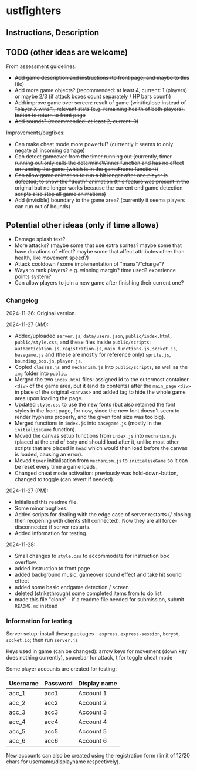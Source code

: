 # ustfighters

## Instructions, Description

## TODO (other ideas are welcome)

From assessment guidelines:
- ~~Add game description and instructions (to front page, and maybe to this file)~~
- Add more game objects? (recommended: at least 4, current: 1 (players) or maybe 2/3 (if attack boxes count separately / HP bars count))
- ~~Add/improve game over screen: result of game (win/tie/lose instead of "player X wins"), relevant stats (e.g. remaining health of both players), button to return to front page~~
- ~~Add sounds? (recommended: at least 2, current: 0)~~

Improvements/bugfixes:
- Can make cheat mode more powerful? (currently it seems to only negate all incoming damage)
- ~~Can detect gameover from the timer running out (currently, timer running out only calls the determineWinner function and has no effect on running the game (which is in the gameFrame function))~~
- ~~Can allow game animation to run a bit longer after one player is defeated, to show the "death" animation (this feature was present in the original but no longer works because the current end game detection scripts also stop all game animations)~~
- Add (invisible) boundary to the game area? (currently it seems players can run out of bounds)

## Potential other ideas (only if time allows)
- Damage splash text?
- More attacks? (maybe some that use extra sprites? maybe some that have durations of effect? maybe some that affect attributes other than health, like movement speed?)
- Attack cooldown / some implementation of "mana"/"charge"?
- Ways to rank players? e.g. winning margin? time used? experience points system?
- Can allow players to join a new game after finishing their current one?

##
### Changelog

2024-11-26: Original version.

2024-11-27 (AM):
- Added/uploaded `server.js`, `data/users.json`, `public/index.html`, `public/style.css`, and these files inside `public/scripts`: `authentication.js`, `registration.js`, `main_functions.js`, `socket.js`, `basegame.js` and (these are mostly for reference only) `sprite.js`, `bounding_box.js`, `player.js`.
- Copied `classes.js` and `mechanism.js` into `public/scripts`, as well as the `img` folder into `public`.
- Merged the two `index.html` files: assigned id to the outermost container `<div>` of the game area, put it (and its contents) after the `main_page` `<div>` in place of the original `<canvas>` and added tag to hide the whole game area upon loading the page.
- Updated `style.css` to use the new fonts (but also retained the font styles in the front page, for now, since the new font doesn't seem to render hyphens properly, and the given font size was too big).
- Merged functions in `index.js` into `basegame.js` (mostly in the `initialiseGame` function).
- Moved the canvas setup functions from `index.js` into `mechanism.js` (placed at the end of `body` and should load after it, unlike most other scripts that are placed in `head` which would then load before the canvas is loaded, causing an error).
- Moved `timer` initialisation from `mechanism.js` to `initialiseGame` so it can be reset every time a game loads.
- Changed cheat mode activation: previously was hold-down-button, changed to toggle (can revert if needed).

2024-11-27 (PM):
- Initialised this readme file.
- Some minor bugfixes.
- Added scripts for dealing with the edge case of server restarts (/ closing then reopening with clients still connected). Now they are all force-disconnected if server restarts.
- Added information for testing.
 
2024-11-28:
- Small changes to `style.css` to accommodate for instruction box overflow.
- added instruction to front page
- added background music, gameover sound effect and take hit sound effect
- added some basic endgame detection / screen
- deleted (strikethrough) some completed items from to do list
- made this file "clone" - if a readme file needed for submission, submit `README.md` instead

### Information for testing

Server setup: install these packages - `express`, `express-session`, `bcrypt`, `socket.io`; then run `server.js`

Keys used in game (can be changed): arrow keys for movement (down key does nothing currently), spacebar for attack, t for toggle cheat mode

Some player accounts are created for testing:

| Username|Password|Display name |
|---------|--------|-------------|
|  acc_1  |  acc1  |  Account 1  |
|  acc_2  |  acc2  |  Account 2  |
|  acc_3  |  acc3  |  Account 3  |
|  acc_4  |  acc4  |  Account 4  |
|  acc_5  |  acc5  |  Account 5  |
|  acc_6  |  acc6  |  Account 6  |

New accounts can also be created using the registration form (limit of 12/20 chars for username/displayname respectively).
